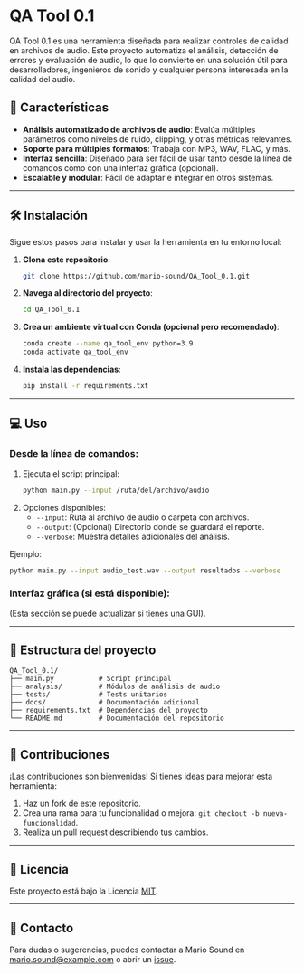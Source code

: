 # QA Tool 0.1

QA Tool 0.1 es una herramienta diseñada para realizar controles de calidad en archivos de audio. Este proyecto automatiza el análisis, detección de errores y evaluación de audio, lo que lo convierte en una solución útil para desarrolladores, ingenieros de sonido y cualquier persona interesada en la calidad del audio.

## 🚀 Características

- **Análisis automatizado de archivos de audio**: Evalúa múltiples parámetros como niveles de ruido, clipping, y otras métricas relevantes.
- **Soporte para múltiples formatos**: Trabaja con MP3, WAV, FLAC, y más.
- **Interfaz sencilla**: Diseñado para ser fácil de usar tanto desde la línea de comandos como con una interfaz gráfica (opcional).
- **Escalable y modular**: Fácil de adaptar e integrar en otros sistemas.

---

## 🛠️ Instalación

Sigue estos pasos para instalar y usar la herramienta en tu entorno local:

1. **Clona este repositorio**:
   ```bash
   git clone https://github.com/mario-sound/QA_Tool_0.1.git
   ```
2. **Navega al directorio del proyecto**:
   ```bash
   cd QA_Tool_0.1
   ```
3. **Crea un ambiente virtual con Conda (opcional pero recomendado)**:
   ```bash
   conda create --name qa_tool_env python=3.9
   conda activate qa_tool_env
   ```
4. **Instala las dependencias**:
   ```bash
   pip install -r requirements.txt
   ```

---

## 💻 Uso

### Desde la línea de comandos:

1. Ejecuta el script principal:
   ```bash
   python main.py --input /ruta/del/archivo/audio
   ```
2. Opciones disponibles:
   - `--input`: Ruta al archivo de audio o carpeta con archivos.
   - `--output`: (Opcional) Directorio donde se guardará el reporte.
   - `--verbose`: Muestra detalles adicionales del análisis.

Ejemplo:

```bash
python main.py --input audio_test.wav --output resultados --verbose
```

### Interfaz gráfica (si está disponible):

(Esta sección se puede actualizar si tienes una GUI).

---

## 📂 Estructura del proyecto

```
QA_Tool_0.1/
├── main.py           # Script principal
├── analysis/         # Módulos de análisis de audio
├── tests/            # Tests unitarios
├── docs/             # Documentación adicional
├── requirements.txt  # Dependencias del proyecto
└── README.md         # Documentación del repositorio
```

---

## 🤝 Contribuciones

¡Las contribuciones son bienvenidas! Si tienes ideas para mejorar esta herramienta:

1. Haz un fork de este repositorio.
2. Crea una rama para tu funcionalidad o mejora: `git checkout -b nueva-funcionalidad`.
3. Realiza un pull request describiendo tus cambios.

---

## 📄 Licencia

Este proyecto está bajo la Licencia [MIT](LICENSE).

---

## 📧 Contacto

Para dudas o sugerencias, puedes contactar a Mario Sound en [mario.sound@example.com](mailto:mario.sound@example.com) o abrir un [issue](https://github.com/mario-sound/QA_Tool_0.1/issues).
